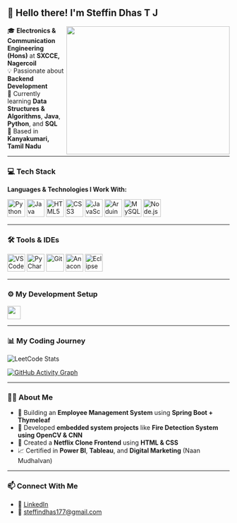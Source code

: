 ## 👋 Hello there! I'm **Steffin Dhas T J**

<img align="right" width="370" height="290" src="https://i.pinimg.com/originals/47/f0/34/47f0342cec72b800463bf003eac1257e.gif">

🎓 **Electronics & Communication Engineering (Hons)** at **SXCCE, Nagercoil**  
💡 Passionate about **Backend Development**  
🌱 Currently learning **Data Structures & Algorithms**, **Java**, **Python**, and **SQL**  
📍 Based in **Kanyakumari, Tamil Nadu**

---

### 💻 Tech Stack

**Languages & Technologies I Work With:**

<img height="40" src="https://img.icons8.com/color/48/python.png" title="Python"/> 
<img height="40" src="https://img.icons8.com/color/48/java-coffee-cup-logo.png" title="Java"/> 
<img height="40" src="https://img.icons8.com/color/48/html-5.png" title="HTML5"/> 
<img height="40" src="https://img.icons8.com/color/48/css3.png" title="CSS3"/> 
<img height="40" src="https://img.icons8.com/color/48/javascript.png" title="JavaScript"/>
<img height="40" src="https://img.icons8.com/fluent/48/arduino.png" title="Arduino"/>
<img height="40" src="https://img.icons8.com/color/48/mysql-logo.png" title="MySQL"/>
<img height="40" src="https://img.icons8.com/color/48/nodejs.png" title="Node.js"/>

---

### 🛠️ Tools & IDEs

<img height="40" src="https://img.icons8.com/color/48/visual-studio-code-2019.png" title="VS Code"/> 
<img height="40" src="https://img.icons8.com/color/48/pycharm.png" title="PyCharm"/> 
<img height="40" src="https://img.icons8.com/color/48/git.png" title="Git"/> 
<img height="40" src="https://img.icons8.com/dusk/64/anaconda.png" title="Anaconda"/>
<img height="40" src="https://img.icons8.com/officel/480/java-eclipse.png" title="Eclipse"/>

---

### ⚙️ My Development Setup

<img height="30" src="https://img.shields.io/badge/NVIDIA-GTX1650-76B900?style=for-the-badge&logo=nvidia&logoColor=white"/>

---

### 📊 My Coding Journey

![LeetCode Stats](https://leetcard.jacoblin.cool/steffindhas177?theme=dark&font=Marcellus&ext=heatmap)

[![GitHub Activity Graph](https://github-readme-activity-graph.vercel.app/graph?username=steffindhas&bg_color=121112&color=15c18d&line=04fb5a&point=403d3d&area=true&hide_border=true)](https://github.com/ashutosh00710/github-readme-activity-graph)

---

### 👨‍💻 About Me

- 🚀 Building an **Employee Management System** using **Spring Boot + Thymeleaf**
- 🤖 Developed **embedded system projects** like **Fire Detection System using OpenCV & CNN**
- 🎨 Created a **Netflix Clone Frontend** using **HTML & CSS**
- 📈 Certified in **Power BI**, **Tableau**, and **Digital Marketing** (Naan Mudhalvan)

---

### 📫 Connect With Me

- 💼 [LinkedIn](https://www.linkedin.com/in/steffindhas) 
- 📧 steffindhas177@gmail.com 


